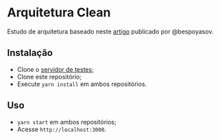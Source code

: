 # Arquitetura Clean

Estudo de arquitetura baseado neste [artigo](https://dev.to/bespoyasov/clean-architecture-on-frontend-4311) publicado por @bespoyasov.

## Instalação

- Clone o [servidor de testes](https://github.com/brunoenribeiro/estudos/tree/main/todo-server);
- Clone este repositório;
- Execute `yarn install` em ambos repositórios.

## Uso

- `yarn start` em ambos repositórios;
- Acesse `http://localhost:3000`.
